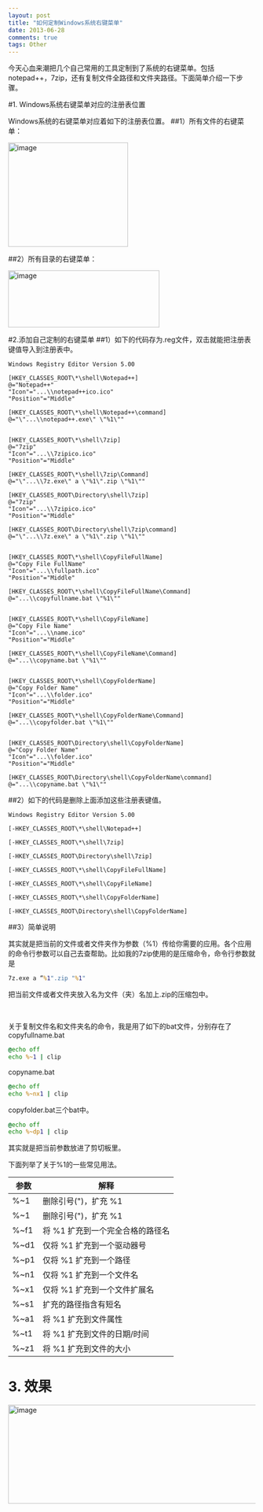 ```yaml
---
layout: post
title: "如何定制Windows系统右键菜单"
date: 2013-06-28
comments: true
tags: Other
---
```

<p>今天心血来潮把几个自己常用的工具定制到了系统的右键菜单。包括notepad++，7zip，还有复制文件全路径和文件夹路径。下面简单介绍一下步骤。</p>  

#1. Windows系统右键菜单对应的注册表位置

Windows系统的右键菜单对应着如下的注册表位置。
##1）所有文件的右键菜单：

<p><a href="http://images.cnitblog.com/blog/163228/201306/28180933-152759b897fe4977b209b13f33bb1069.png"><img style="background-image: none; border-bottom: 0px; border-left: 0px; margin: 0px; padding-left: 0px; padding-right: 0px; display: inline; border-top: 0px; border-right: 0px; padding-top: 0px" title="image" border="0" alt="image" src="http://images.cnitblog.com/blog/163228/201306/28180934-a0f7aa9dd8db455589982b7c9b288f30.png" width="244" height="212" /></a></p> 

##2）所有目录的右键菜单：

<p><a href="http://images.cnitblog.com/blog/163228/201306/28180935-09f19fa288304de48ca38d8ed3d28959.png"><img style="background-image: none; border-bottom: 0px; border-left: 0px; padding-left: 0px; padding-right: 0px; display: inline; border-top: 0px; border-right: 0px; padding-top: 0px" title="image" border="0" alt="image" src="http://images.cnitblog.com/blog/163228/201306/28180935-c0df8dc65c8d403f9f42e82fbed45099.png" width="308" height="116" /></a></p>  

#2.添加自己定制的右键菜单
##1）如下的代码存为.reg文件，双击就能把注册表键值导入到注册表中。


```
Windows Registry Editor Version 5.00

[HKEY_CLASSES_ROOT\*\shell\Notepad++]
@="Notepad++"
"Icon"="...\\notepad++ico.ico"
"Position"="Middle"

[HKEY_CLASSES_ROOT\*\shell\Notepad++\command]
@="\"...\\notepad++.exe\" \"%1\""


[HKEY_CLASSES_ROOT\*\shell\7zip]
@="7zip"
"Icon"="...\\7zipico.ico"
"Position"="Middle"

[HKEY_CLASSES_ROOT\*\shell\7zip\Command]
@="\"...\\7z.exe\" a \"%1\".zip \"%1\""

[HKEY_CLASSES_ROOT\Directory\shell\7zip]
@="7zip"
"Icon"="...\\7zipico.ico"
"Position"="Middle"

[HKEY_CLASSES_ROOT\Directory\shell\7zip\command]
@="\"...\\7z.exe\" a \"%1\".zip \"%1\""


[HKEY_CLASSES_ROOT\*\shell\CopyFileFullName]
@="Copy File FullName"
"Icon"="...\\fullpath.ico"
"Position"="Middle"

[HKEY_CLASSES_ROOT\*\shell\CopyFileFullName\Command]
@="...\\copyfullname.bat \"%1\""


[HKEY_CLASSES_ROOT\*\shell\CopyFileName]
@="Copy File Name"
"Icon"="...\\name.ico"
"Position"="Middle"

[HKEY_CLASSES_ROOT\*\shell\CopyFileName\Command]
@="...\\copyname.bat \"%1\""


[HKEY_CLASSES_ROOT\*\shell\CopyFolderName]
@="Copy Folder Name"
"Icon"="...\\folder.ico"
"Position"="Middle"

[HKEY_CLASSES_ROOT\*\shell\CopyFolderName\Command]
@="...\\copyfolder.bat \"%1\""


[HKEY_CLASSES_ROOT\Directory\shell\CopyFolderName]
@="Copy Folder Name"
"Icon"="...\\folder.ico"
"Position"="Middle"

[HKEY_CLASSES_ROOT\Directory\shell\CopyFolderName\command]
@="...\\copyname.bat \"%1\""
```





##2）如下的代码是删除上面添加这些注册表键值。</p>

```
Windows Registry Editor Version 5.00

[-HKEY_CLASSES_ROOT\*\shell\Notepad++]

[-HKEY_CLASSES_ROOT\*\shell\7zip]

[-HKEY_CLASSES_ROOT\Directory\shell\7zip]

[-HKEY_CLASSES_ROOT\*\shell\CopyFileFullName]

[-HKEY_CLASSES_ROOT\*\shell\CopyFileName]

[-HKEY_CLASSES_ROOT\*\shell\CopyFolderName]

[-HKEY_CLASSES_ROOT\Directory\shell\CopyFolderName]
```



##3）简单说明

<p>其实就是把当前的文件或者文件夹作为参数（%1）传给你需要的应用。各个应用的命令行参数可以自己去查帮助。比如我的7zip使用的是压缩命令，命令行参数就是</p>

```bat
7z.exe a “%1".zip "%1"
```


<p>把当前文件或者文件夹放入名为文件（夹）名加上.zip的压缩包中。</p>

<p>&#160;</p>

<p>关于复制文件名和文件夹名的命令，我是用了如下的bat文件，分别存在了copyfullname.bat</p>

```bat
@echo off
echo %~1 | clip
```

<p>copyname.bat</p>

```bat
@echo off
echo %~nx1 | clip
```

<p>copyfolder.bat三个bat中。</p>

```bat
@echo off
echo %~dp1 | clip
```

<p>其实就是把当前参数放进了剪切板里。</p>

<p>下面列举了关于%1的一些常见用法。</p>

| 参数 | 解释 |
|--------|--------|
|%~1|删除引号(")，扩充 %1|
|%~1|删除引号(")，扩充 %1|
|%~f1|将 %1 扩充到一个完全合格的路径名|
|%~d1|仅将 %1 扩充到一个驱动器号|
|%~p1|仅将 %1 扩充到一个路径|
|%~n1|仅将 %1 扩充到一个文件名|
|%~x1|仅将 %1 扩充到一个文件扩展名|
|%~s1|扩充的路径指含有短名|
|%~a1|将 %1 扩充到文件属性|
|%~t1|将 %1 扩充到文件的日期/时间|
|%~z1|将 %1 扩充到文件的大小|


# 3. 效果



<p><a href="http://images.cnitblog.com/blog/163228/201306/28180935-73b2aea7a1ba46f6abbdef4606806ff9.png"><img style="background-image: none; border-bottom: 0px; border-left: 0px; padding-left: 0px; padding-right: 0px; display: inline; border-top: 0px; border-right: 0px; padding-top: 0px" title="image" border="0" alt="image" src="http://images.cnitblog.com/blog/163228/201306/28180936-fb87d3a0b6c1421e83d1daa4b8734eb7.png" width="523" height="201" /></a></p>
